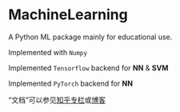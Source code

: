 # MachineLearning

A Python ML package mainly for educational use.

Implemented with `Numpy`

Implemented `Tensorflow` backend for **NN** & **SVM**

Implemented `PyTorch` backend for **NN**

“文档”可以参见[知乎专栏](https://zhuanlan.zhihu.com/carefree0910-pyml)或[博客](https://carefree0910.github.io/MLBlog)
